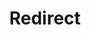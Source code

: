 ﻿---
layout: src/layouts/Redirect.astro
title: Redirect
redirect: https://octopus.com/docs/deployments/custom-scripts/scripts-in-packages
pubDate:  2023-01-01
navSearch: false
navSitemap: false
navMenu: false
---
